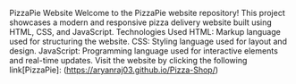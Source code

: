 PizzaPie Website
Welcome to the PizzaPie website repository! This project showcases a modern and responsive pizza delivery website built using HTML, CSS, and JavaScript.
Technologies Used
    HTML: Markup language used for structuring the website.
    CSS: Styling language used for layout and design.
    JavaScript: Programming language used for interactive elements and real-time updates.
Visit the website by clicking the following link[PizzaPie]: (https://aryanraj03.github.io/Pizza-Shop/)
